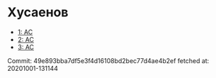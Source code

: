 # Хусаенов
- [1: AC](1.md)
- [2: AC](2.md)
- [3: AC](3.md)

Commit: 49e893bba7df5e3f4d16108bd2bec77d4ae4b2ef
 fetched at: 20201001-131144
